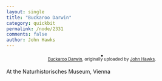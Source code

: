 ```yaml
---
layout: single 
title: "Buckaroo Darwin" 
category: quickbit
permalink: /node/2331
comments: false 
author: John Hawks 
---
```


<div style="text-align: center; padding: 3px;">
<a href="http://www.flickr.com/photos/johnhawks/4132203108/" title="photo sharing"><img src="http://farm3.static.flickr.com/2663/4132203108_c1d3c87eb2.jpg" style="border: solid 2px #000000;" alt="" /></a>
<br />
<span style="font-size: 0.8em; margin-top: 0px;"><a href="http://www.flickr.com/photos/johnhawks/4132203108/">Buckaroo Darwin</a>, originally uploaded by <a href="http://www.flickr.com/people/johnhawks/">John Hawks</a>.</span>
</div>
<p>
At the Naturhistorisches Museum, Vienna
</p>

